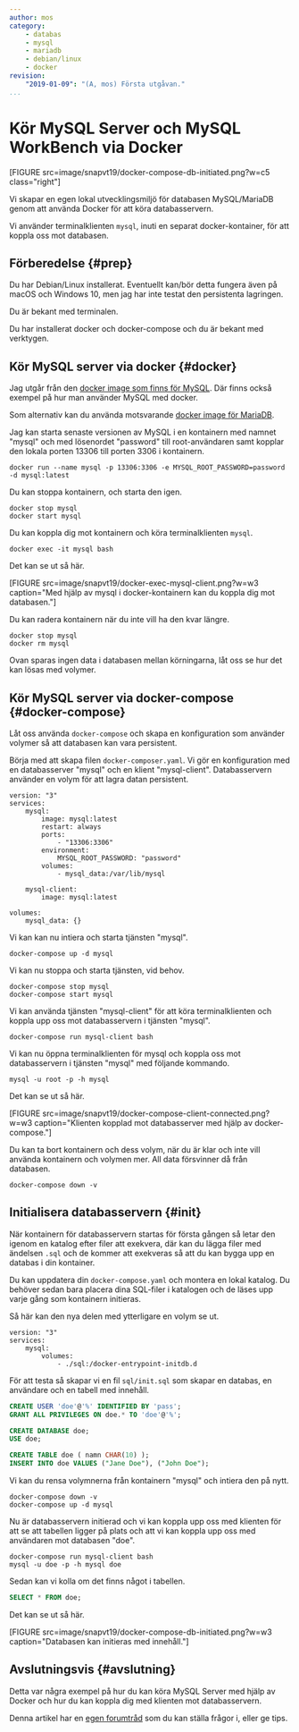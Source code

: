 ```yaml
---
author: mos
category:
    - databas
    - mysql
    - mariadb
    - debian/linux
    - docker
revision:
    "2019-01-09": "(A, mos) Första utgåvan."
...
```

Kör MySQL Server och MySQL WorkBench via Docker
==================================

[FIGURE src=image/snapvt19/docker-compose-db-initiated.png?w=c5 class="right"]

Vi skapar en egen lokal utvecklingsmiljö för databasen MySQL/MariaDB genom att använda Docker för att köra databasservern.

Vi använder terminalklienten `mysql`, inuti en separat docker-kontainer, för att koppla oss mot databasen.

<!--more-->



Förberedelse {#prep}
--------------------------------------

Du har Debian/Linux installerat. Eventuellt kan/bör detta fungera även på macOS och Windows 10, men jag har inte testat den persistenta lagringen.

Du är bekant med terminalen.

Du har installerat docker och docker-compose och du är bekant med verktygen.




Kör MySQL server via docker {#docker}
--------------------------------------

Jag utgår från den [docker image som finns för MySQL](https://hub.docker.com/_/mysql/). Där finns också exempel på hur man använder MySQL med docker.

Som alternativ kan du använda motsvarande [docker image för MariaDB](https://hub.docker.com/_/mariadb).

Jag kan starta senaste versionen av MySQL i en kontainern med namnet "mysql" och med lösenordet "password" till root-användaren samt kopplar den lokala porten 13306 till porten 3306 i kontainern.

```text
docker run --name mysql -p 13306:3306 -e MYSQL_ROOT_PASSWORD=password -d mysql:latest
```

Du kan stoppa kontainern, och starta den igen.

```text
docker stop mysql
docker start mysql
```

Du kan koppla dig mot kontainern och köra terminalklienten `mysql`.

```text
docker exec -it mysql bash
```

Det kan se ut så här.

[FIGURE src=image/snapvt19/docker-exec-mysql-client.png?w=w3 caption="Med hjälp av mysql i docker-kontainern kan du koppla dig mot databasen."]

Du kan radera kontainern när du inte vill ha den kvar längre.

```text
docker stop mysql
docker rm mysql
```

Ovan sparas ingen data i databasen mellan körningarna, låt oss se hur det kan lösas med volymer.



Kör MySQL server via docker-compose {#docker-compose}
--------------------------------------

Låt oss använda `docker-compose` och skapa en konfiguration som använder volymer så att databasen kan vara persistent.

Börja med att skapa filen `docker-composer.yaml`. Vi gör en konfiguration med en databasserver "mysql" och en klient "mysql-client". Databasservern använder en volym för att lagra datan persistent.

<!--
#container_name: mysql
#container_name: mysql-client
command: --default-authentication-plugin=mysql_native_password
MYSQL_DATABASE: "db"
MYSQL_USER: "user"
MYSQL_PASS: "pass"
-->

```text
version: "3"
services:
    mysql:
        image: mysql:latest
        restart: always
        ports:
            - "13306:3306"
        environment:
            MYSQL_ROOT_PASSWORD: "password"
        volumes:
            - mysql_data:/var/lib/mysql

    mysql-client:
        image: mysql:latest

volumes:
    mysql_data: {}
```

Vi kan kan nu intiera och starta tjänsten "mysql".

```text
docker-compose up -d mysql
```

Vi kan nu stoppa och starta tjänsten, vid behov.

```text
docker-compose stop mysql
docker-compose start mysql
```

Vi kan använda tjänsten "mysql-client" för att köra terminalklienten och koppla upp oss mot databasservern i tjänsten "mysql".

```text
docker-compose run mysql-client bash
```

Vi kan nu öppna terminalklienten för mysql och koppla oss mot databasservern i tjänsten "mysql" med följande kommando.

```text
mysql -u root -p -h mysql
```

Det kan se ut så här.

[FIGURE src=image/snapvt19/docker-compose-client-connected.png?w=w3 caption="Klienten kopplad mot databasserver med hjälp av docker-compose."]

Du kan ta bort kontainern och dess volym, när du är klar och inte vill använda kontainern och volymen mer. All data försvinner då från databasen.

```text
docker-compose down -v
```



Initialisera databasservern {#init}
--------------------------------------

När kontainern för databasservern startas för första gången så letar den igenom en katalog efter filer att exekvera, där kan du lägga filer med ändelsen `.sql` och de kommer att exekveras så att du kan bygga upp en databas i din kontainer.

Du kan uppdatera din `docker-compose.yaml` och montera en lokal katalog. Du behöver sedan bara placera dina SQL-filer i katalogen och de läses upp varje gång som kontainern initieras.

Så här kan den nya delen med ytterligare en volym se ut.

```text
version: "3"
services:
    mysql:
        volumes:
            - ./sql:/docker-entrypoint-initdb.d
```

För att testa så skapar vi en fil `sql/init.sql` som skapar en databas, en användare och en tabell med innehåll.

```sql
CREATE USER 'doe'@'%' IDENTIFIED BY 'pass';
GRANT ALL PRIVILEGES ON doe.* TO 'doe'@'%';

CREATE DATABASE doe;
USE doe;

CREATE TABLE doe ( namn CHAR(10) );
INSERT INTO doe VALUES ("Jane Doe"), ("John Doe");
```

Vi kan du rensa volymnerna från kontainern "mysql" och intiera den på nytt.

```text
docker-compose down -v
docker-compose up -d mysql
```

Nu är databasservern initierad och vi kan koppla upp oss med klienten för att se att tabellen ligger på plats och att vi kan koppla upp oss med användaren mot databasen "doe".

```text
docker-compose run mysql-client bash
mysql -u doe -p -h mysql doe
```

Sedan kan vi kolla om det finns något i tabellen.

```sql
SELECT * FROM doe;
```

Det kan se ut så här.

[FIGURE src=image/snapvt19/docker-compose-db-initiated.png?w=w3 caption="Databasen kan initieras med innehåll."]



Avslutningsvis {#avslutning}
--------------------------------------

Detta var några exempel på hur du kan köra MySQL Server med hjälp av Docker och hur du kan koppla dig med klienten mot databasservern.

Denna artikel har en [egen forumtråd](t/8171) som du kan ställa frågor i, eller ge tips.
